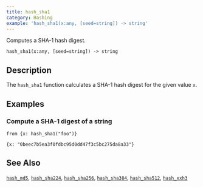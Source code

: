 ```yaml
---
title: hash_sha1
category: Hashing
example: 'hash_sha1(x:any, [seed=string]) -> string'
---
```



Computes a SHA-1 hash digest.

```tql
hash_sha1(x:any, [seed=string]) -> string
```

## Description

The `hash_sha1` function calculates a SHA-1 hash digest for the given value `x`.

## Examples

### Compute a SHA-1 digest of a string

```tql
from {x: hash_sha1("foo")}
```

```tql
{x: "0beec7b5ea3f0fdbc95d0dd47f3c5bc275da8a33"}
```

## See Also

[`hash_md5`](/reference/functions/hash_md5),
[`hash_sha224`](/reference/functions/hash_sha224),
[`hash_sha256`](/reference/functions/hash_sha256),
[`hash_sha384`](/reference/functions/hash_sha384),
[`hash_sha512`](/reference/functions/hash_sha512),
[`hash_xxh3`](/reference/functions/hash_xxh3)

